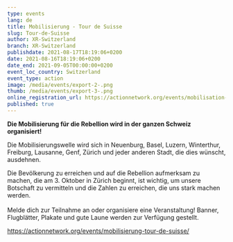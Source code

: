 ```yaml
---
type: events
lang: de
title: Mobilisierung - Tour de Suisse
slug: Tour-de-Suisse
author: XR-Switzerland
branch: XR-Switzerland
publishdate: 2021-08-17T18:19:06+0200
date: 2021-08-16T18:19:06+0200
date_end: 2021-09-05T00:00:00+0200
event_loc_country: Switzerland
event_type: action
image: /media/events/export-2-.png
thumb: /media/events/export-3-.png
online_registration_url: https://actionnetwork.org/events/mobilisation-tour-de-suisse/
published: true
---
```

**Die Mobilisierung für die Rebellion wird in der ganzen Schweiz organisiert!**

Die Mobilisierungswelle wird sich in Neuenburg, Basel, Luzern, Winterthur, Freiburg, Lausanne, Genf, Zürich und jeder anderen Stadt, die dies wünscht, ausdehnen.

Die Bevölkerung zu erreichen und auf die Rebellion aufmerksam zu machen, die am 3. Oktober in Zürich beginnt, ist wichtig, um unsere Botschaft zu vermitteln und die Zahlen zu erreichen, die uns stark machen werden.\
\
Melde dich zur Teilnahme an oder organisiere eine Veranstaltung! Banner, Flugblätter, Plakate und gute Laune werden zur Verfügung gestellt.

https://actionnetwork.org/events/mobilisierung-tour-de-suisse/